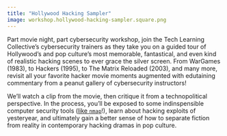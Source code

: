 ```yaml
---
title: "Hollywood Hacking Sampler"
image: workshop.hollywood-hacking-sampler.square.png
---
```


Part movie night, part cybersecurity workshop, join the Tech Learning Collective&rsquo;s cybersecurity trainers as they take you on a guided tour of Hollywood&rsquo;s and pop culture&rsquo;s most memorable, fantastical, and even kind of realistic hacking scenes to ever grace the silver screen. From WarGames (1983), to Hackers (1995), to The Matrix Reloaded (2003), and many more, revisit all your favorite hacker movie moments augmented with edutaining commentary from a peanut gallery of cybersecurity instructors!

We&rsquo;ll watch a clip from the movie, then critique it from a technopolitical perspective. In the process, you&rsquo;ll be exposed to some indinspensible computer security tools ([like `nmap`](https://nmap.org/)!), learn about hacking exploits of yesteryear, and ultimately gain a better sense of how to separate fiction from reality in contemporary hacking dramas in pop culture.
